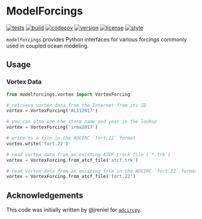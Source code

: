 # ModelForcings

[![tests](https://github.com/zacharyburnettNOAA/ModelForcings/workflows/tests/badge.svg)](https://github.com/zacharyburnettNOAA/ModelForcings/actions?query=workflow%3Atests)
[![build](https://github.com/zacharyburnettNOAA/ModelForcings/workflows/build/badge.svg)](https://github.com/zacharyburnettNOAA/ModelForcings/actions?query=workflow%3Abuild)
[![codecov](https://codecov.io/gh/zacharyburnettNOAA/ModelForcings/branch/main/graph/badge.svg?token=BQWB1QKJ3Q)](https://codecov.io/gh/zacharyburnettNOAA/ModelForcings)
[![version](https://img.shields.io/pypi/v/ModelForcings)](https://pypi.org/project/ModelForcings)
[![license](https://img.shields.io/github/license/zacharyburnettNOAA/ModelForcings)](https://opensource.org/licenses/gpl-license)
[![style](https://sourceforge.net/p/oitnb/code/ci/default/tree/_doc/_static/oitnb.svg?format=raw)](https://sourceforge.net/p/oitnb/code)

`modelforcings` provides Python interfaces for various forcings commonly used in coupled ocean modeling.

## Usage

### Vortex Data

```python
from modelforcings.vortex import VortexForcing

# retrieve vortex data from the Internet from its ID
vortex = VortexForcing('AL112017')

# you can also use the storm name and year in the lookup
vortex = VortexForcing('irma2017')

# write to a file in the ADCIRC `fort.22` format
vortex.write('fort.22')

# read vortex data from an existing ATCF track file (`*.trk`)
vortex = VortexForcing.from_atcf_file('atcf.trk')

# read vortex data from an existing file in the ADCIRC `fort.22` format
vortex = VortexForcing.from_atcf_file('fort.22')
```

## Acknowledgements

This code was initially written by @jreniel for [`adcircpy`](https://github.com/zacharyburnettNOAA/adcircpy). 
